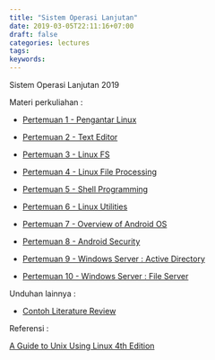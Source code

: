 ```yaml
---
title: "Sistem Operasi Lanjutan"
date: 2019-03-05T22:11:16+07:00
draft: false
categories: lectures
tags:
keywords:
---
```



Sistem Operasi Lanjutan 2019

<!--more-->

Materi perkuliahan :

- [Pertemuan 1 - Pengantar Linux](../../files/sol/2019/1-Pengantar-Linux.pdf)

- [Pertemuan 2 - Text Editor](../../files/sol/2019/2-Editor.pdf)

- [Pertemuan 3 - Linux FS](../../files/sol/2019/3-LinuxFS.pdf)

- [Pertemuan 4 - Linux File Processing](../../files/sol/2019/4-LinuxFP.pdf)

- [Pertemuan 5 - Shell Programming](../../files/sol/2019/5-ShellProgramming.pdf)

- [Pertemuan 6 - Linux Utilities](../../files/sol/2019/6-LinuxUtils.pdf)

- [Pertemuan 7 - Overview of Android OS](../../files/sol/2019/7-Android-brief.pdf)

- [Pertemuan 8 - Android Security](../../files/sol/2019/8-Android-security.pdf)

- [Pertemuan 9 - Windows Server : Active Directory](../../files/sol/2019/9-WinServer.pdf)

- [Pertemuan 10 - Windows Server : File Server](../../files/sol/2019/10-WinServer-FileServer.pdf)


Unduhan lainnya :

- [Contoh Literature Review](../../files/sol/2019/contoh-litrev.xlsx)

Referensi :

[A Guide to Unix Using Linux 4th Edition](../../files/sol/2019/CourseBook.pdf)